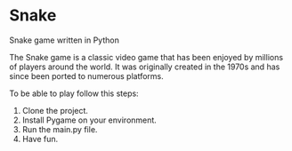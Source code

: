 # Snake
Snake game written in Python

The Snake game is a classic video game that has been enjoyed by millions of players around the world. It was originally created in the 1970s and has since been ported to numerous platforms.

To be able to play follow this steps:

1. Clone the project.
2. Install Pygame on your environment.
3. Run the main.py file. 
4. Have fun.
